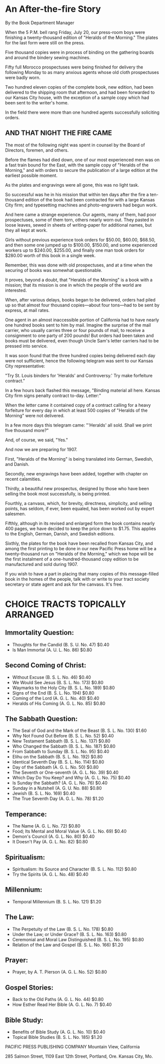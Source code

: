 # An After-the-fire Story

By the Book Department Manager

When the 5 P.M. bell rang Friday, July 20, our press-room boys were finishing a twenty-thousand edition of "Heralds of the Morning." The plates for the last form were still on the press.

Five thousand copies were in process of binding on the gathering boards and around the bindery sewing machines.

Fifty full Morocco prospectuses were being finished for delivery the following Monday to as many anxious agents whose old cloth prospectuses were badly worn.

Two hundred eleven copies of the complete book, new edition, had been delivered to the shipping room that afternoon, and had been forwarded to our Kansas City house, with the exception of a sample copy which had been sent to the writer's home.

In the field there were more than one hundred agents successfully soliciting orders.

## AND THAT NIGHT THE FIRE CAME

The most of the following night was spent in counsel by the Board of Directors, foremen, and others.

Before the flames had died down, one of our most experienced men was on a fast train bound for the East, with the sample copy of "Heralds of the Morning," and with orders to secure the publication of a large edition at the earliest possible moment.

As the plates and engravings were all gone, this was no light task.

So successful was he in his mission that within ten days after the fire a ten-thousand edition of the book had been contracted for with a large Kansas City firm; and typesetting machines and photo-engravers had begun work.

And here came a strange experience. Our agents, many of them, had poor prospectuses, some of them torn, others nearly worn out. They pasted in loose leaves, sewed in sheets of writing-paper for additional names, but they all kept at work.

Girls without previous experience took orders for $50.00, $60.00, $68.50, and then some one jumped up to $100.00, $150.00, and some experienced workers up to $240.00, $255.00, and finally one man took orders for $280.00 worth of this book in a single week.

Remember, this was done with old prospectuses, and at a time when the securing of books was somewhat questionable.

It proves, beyond a doubt, that "Heralds of the Morning" is a book with a mission; that its mission is one in which the people of the world are interested.

When, after various delays, books began to be delivered, orders had piled up so that almost four thousand copies—about four tons—had to be sent by express, at mail rates.

One agent in an almost inaccessible portion of California had to have nearly one hundred books sent to him by mail. Imagine the surprise of the mail carrier, who usually carries three or four pounds of mail, to receive a consignment to one party of 200 pounds! But orders had been taken and books must be delivered, even though Uncle Sam's letter carriers had to be pressed into service.

It was soon found that the three hundred copies being delivered each day were not sufficient, hence the following telegram was sent to our Kansas City representative:

"Try St. Louis binders for 'Heralds' and Controversy.' Try make forfeiture contract."

In a few hours back flashed this message, "Binding material all here. Kansas City firm signs penalty contract to-day. Letter:"

When the letter came it contained copy of a contract calling for a heavy forfeiture for every day in which at least 500 copies of "Heralds of the Morning" were not delivered.

In a few more days this telegram came: "'Heralds' all sold. Shall we print five thousand more?"

And, of course, we said, "Yes."

And now we are preparing for 1907.

First, "Heralds of the Morning" is being translated into German, Swedish, and Danish.

Secondly, new engravings have been added, together with chapter on recent calamities.

Thirdly, a beautiful new prospectus, designed by those who have been selling the book most successfully, is being printed.

Fourthly, a canvass, which, for brevity, directness, simplicity, and selling points, has seldom, if ever, been equaled, has been worked out by expert salesmen.

Fifthly, although in its revised and enlarged form the book contains nearly 400 pages, we have decided to keep the price down to $1.75. This applies to the English, German, Danish, and Swedish editions.

Sixthly, the plates for the book have been recalled from Kansas City, and among the first printing to be done in our new Pacific Press home will be a twenty-thousand run on "Heralds of the Morning," which we hope will be the first instalment of a one-hundred-thousand copy edition to be manufactured and sold during 1907.

If you wish to have a part in placing that many copies of this message-filled book in the homes of the people, talk with or write to your tract society secretary or state agent and ask for the canvass. It's free.

# CHOICE TRACTS TOPICALLY ARRANGED

## Immortality Question:
- Thoughts for the Candid (B. S. U. No. 47) $0.40
- Is Man Immortal (A. U. L. No. 86) $0.80

## Second Coming of Christ:
- Without Excuse (B. S. L. No. 46) $0.40
- We Would See Jesus (B. S. L. No. 173) $0.80
- Waymarks to the Holy City (B. S. L. No. 189) $0.80
- Signs of the End (B. S. L. No. 194) $0.80
- Coming of the Lord (A. G. L. No. 40) $0.40
- Heralds of His Coming (A. G. L. No. 85) $0.80

## The Sabbath Question:
- The Seal of God and the Mark of the Beast (B. S. L. No. 130) $1.60
- Why Not Found Out Before (B. S. L. No. 52) $0.40
- New Testament Sabbath (B. S. L. No. 137) $0.80
- Who Changed the Sabbath (B. S. L. No. 187) $0.80
- From Sabbath to Sunday (B. S. L. No. 95) $0.40
- Elihu on the Sabbath (B. S. L. No. 192) $0.80
- Identical Seventh Day (B. S. L. No. 114) $0.80
- Day of the Sabbath (A. G. L. No. 50) $0.80
- The Seventh or One-seventh (A. G. L. No. 39) $0.40
- Which Day Do You Keep? and Why (A. G. L. No. 75) $0.40
- Is Sunday the Sabbath? (A. G. L. No. 76) $0.40
- Sunday in a Nutshell (A. G. U. No. 88) $0.80
- Jewish (B. S. L. No. 169) $0.40
- The True Seventh Day (A. G. L. No. 78) $1.20

## Temperance:
- The Name (A. G. L. No. 72) $0.80
- Food; Its Mental and Moral Value (A. G. L. No. 69) $0.40
- Demon's Council (A. G. L. No. 80) $0.40
- It Doesn't Pay (A. G. L. No. 82) $0.80

## Spiritualism:
- Spiritualism: Its Source and Character (B. S. L. No. 112) $0.80
- Try the Spirits (A. G. L. No. 48) $0.40

## Millennium:
- Temporal Millennium (B. S. L. No. 121) $1.20

## The Law:
- The Perpetuity of the Law (B. S. L. No. 178) $0.80
- Under the Law; or Under Grace? (B. S. L. No. 163) $0.80
- Ceremonial and Moral Law Distinguished (B. S. L. No. 195) $0.80
- Relation of the Law and Gospel (B. S. L. No. 166) $1.20

## Prayer:
- Prayer, by A. T. Pierson (A. G. L. No. 52) $0.80

## Gospel Stories:
- Back to the Old Paths (A. G. L. No. 44) $0.80
- How Esther Read Her Bible (A. G. L. No. 7) $0.40

## Bible Study:
- Benefits of Bible Study (A. G. L. No. 10) $0.40
- Topical Bible Studies (B. S. L. No. 185) $1.20

PACIFIC PRESS PUBLISHING COMPANY
Mountain View, California

285 Salmon Street,                      1109 East 12th Street,
Portland, Ore.                          Kansas City, Mo.